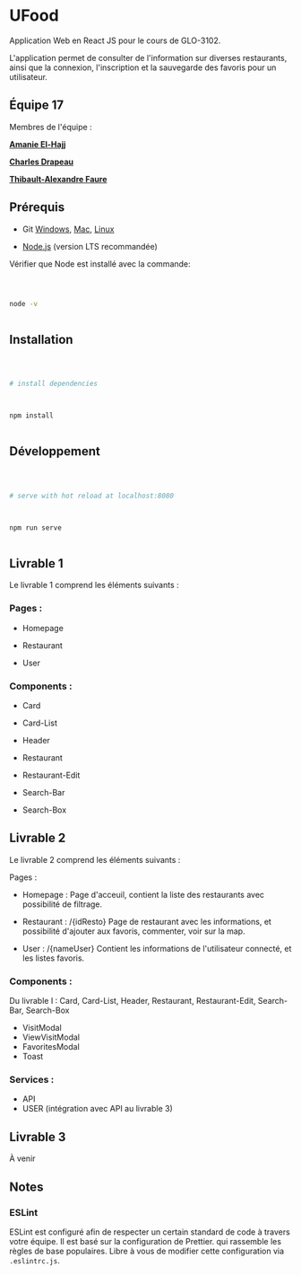 # UFood

Application Web en React JS pour le cours de GLO-3102.

L'application permet de consulter de l'information sur diverses restaurants, ainsi que la connexion, l'inscription et la sauvegarde des favoris pour un utilisateur.

## Équipe 17

Membres de l'équipe :

[**Amanie El-Hajj**](github.com/aelhajj)

[**Charles Drapeau**](https://github.com/drapeaucharles)

[**Thibault-Alexandre Faure**](https://github.com/ImOverlord)

## Prérequis

- Git [Windows](http://www.git-scm.com/book/en/Getting-Started-Installing-Git#Installing-on-Windows), [Mac](http://www.git-scm.com/book/en/Getting-Started-Installing-Git#Installing-on-Mac), [Linux](http://www.git-scm.com/book/en/Getting-Started-Installing-Git#Installing-on-Linux)

- [Node.js](https://nodejs.org/en/) (version LTS recommandée)

Vérifier que Node est installé avec la commande:

```bash



node -v



```

## Installation

```bash



# install dependencies



npm install



```

## Développement

```bash



# serve with hot reload at localhost:8080



npm run serve



```

## Livrable 1

Le livrable 1 comprend les éléments suivants :

### Pages :

- Homepage

- Restaurant

- User

### Components :

- Card

- Card-List

- Header

- Restaurant

- Restaurant-Edit

- Search-Bar

- Search-Box

## Livrable 2

Le livrable 2 comprend les éléments suivants :

Pages :

- Homepage :
  Page d'acceuil, contient la liste des restaurants avec possibilité de filtrage.

- Restaurant :
  /{idResto}
  Page de restaurant avec les informations, et possibilité d'ajouter aux favoris, commenter, voir sur la map.

- User :
  /{nameUser}
  Contient les informations de l'utilisateur connecté, et les listes favoris.

### Components :

Du livrable I : Card, Card-List, Header, Restaurant, Restaurant-Edit, Search-Bar, Search-Box

- VisitModal
- ViewVisitModal
- FavoritesModal
- Toast

### Services :

- API
- USER (intégration avec API au livrable 3)

## Livrable 3

À venir

## Notes

### ESLint

ESLint est configuré afin de respecter un certain standard de code à travers votre équipe. Il est basé sur la configuration de Prettier. qui rassemble les règles de base populaires. Libre à vous de modifier cette configuration via `.eslintrc.js`.
